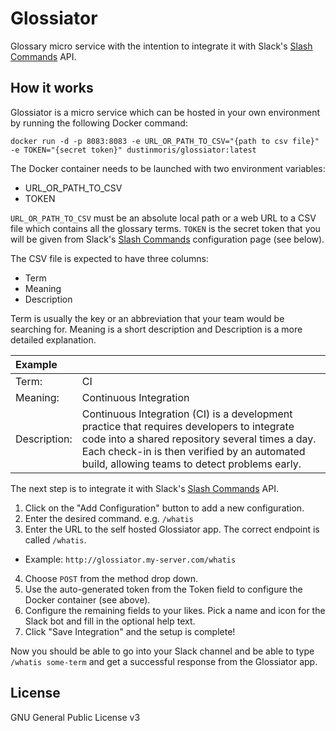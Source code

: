 # Glossiator
Glossary micro service with the intention to integrate it with Slack's [Slash Commands](https://api.slack.com/slash-commands) API.

## How it works

Glossiator is a micro service which can be hosted in your own environment by running the following Docker command:

```
docker run -d -p 8083:8083 -e URL_OR_PATH_TO_CSV="{path to csv file}" -e TOKEN="{secret token}" dustinmoris/glossiator:latest
```

The Docker container needs to be launched with two environment variables:

- URL_OR_PATH_TO_CSV
- TOKEN

`URL_OR_PATH_TO_CSV` must be an absolute local path or a web URL to a CSV file which contains all the glossary terms. `TOKEN` is the secret token that you will be given from Slack's [Slash Commands](https://api.slack.com/slash-commands) configuration page (see below).

The CSV file is expected to have three columns:

- Term
- Meaning
- Description

Term is usually the key or an abbreviation that your team would be searching for. Meaning is a short description and Description is a more detailed explanation.

| Example | |
| :--- | :--- |
| Term: | CI |
| Meaning: | Continuous Integration |
| Description: | Continuous Integration (CI) is a development practice that requires developers to integrate code into a shared repository several times a day. Each check-in is then verified by an automated build, allowing teams to detect problems early. |

The next step is to integrate it with Slack's [Slash Commands](https://api.slack.com/slash-commands) API.

1. Click on the "Add Configuration" button to add a new configuration.
2. Enter the desired command. e.g. `/whatis`
3. Enter the URL to the self hosted Glossiator app. The correct endpoint is called `/whatis`.
  - Example: `http://glossiator.my-server.com/whatis`
4. Choose `POST` from the method drop down.
5. Use the auto-generated token from the Token field to configure the Docker container (see above).
6. Configure the remaining fields to your likes. Pick a name and icon for the Slack bot and fill in the optional help text.
7. Click "Save Integration" and the setup is complete!

Now you should be able to go into your Slack channel and be able to type `/whatis some-term` and get a successful response from the Glossiator app.

## License

GNU General Public License v3